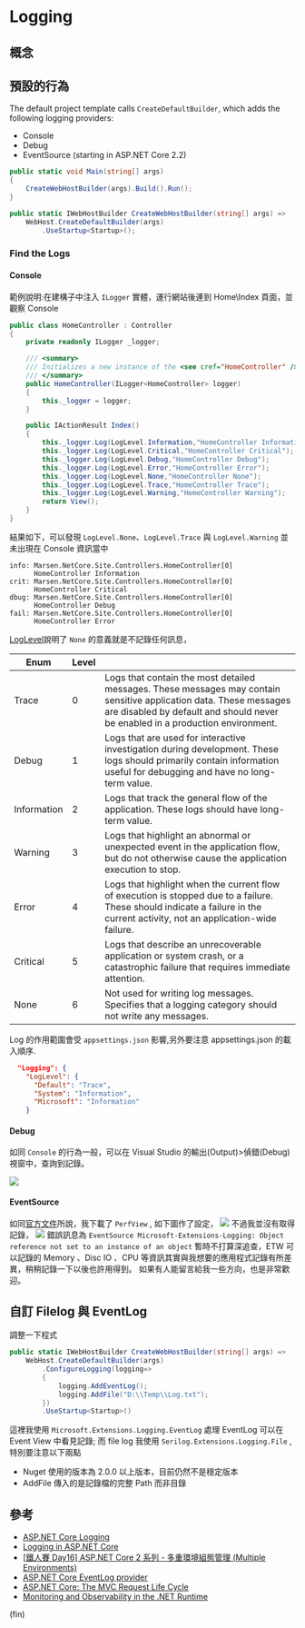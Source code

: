# Logging

## 概念

## 預設的行為
The default project template calls `CreateDefaultBuilder`, which adds the following logging providers:

- Console
- Debug
- EventSource (starting in ASP.NET Core 2.2)

```csharp
public static void Main(string[] args)
{
    CreateWebHostBuilder(args).Build().Run();
}

public static IWebHostBuilder CreateWebHostBuilder(string[] args) =>
    WebHost.CreateDefaultBuilder(args)
        .UseStartup<Startup>();
```

### Find the Logs

#### Console

範例說明:在建構子中注入 `ILogger` 實體，運行網站後連到 Home\Index 頁面，並觀察 Console

```csharp
public class HomeController : Controller
{
    private readonly ILogger _logger;

    /// <summary>
    /// Initializes a new instance of the <see cref="HomeController" /> class.
    /// </summary>
    public HomeController(ILogger<HomeController> logger)
    {
        this._logger = logger;
    }

    public IActionResult Index()
    {
        this._logger.Log(LogLevel.Information,"HomeController Information");
        this._logger.Log(LogLevel.Critical,"HomeController Critical");
        this._logger.Log(LogLevel.Debug,"HomeController Debug");
        this._logger.Log(LogLevel.Error,"HomeController Error");
        this._logger.Log(LogLevel.None,"HomeController None");
        this._logger.Log(LogLevel.Trace,"HomeController Trace");
        this._logger.Log(LogLevel.Warning,"HomeController Warning");
        return View();
    }
}
```

結果如下，可以發現 `LogLevel.None`、`LogLevel.Trace` 與 `LogLevel.Warning` 並未出現在 Console 資訊當中

```
info: Marsen.NetCore.Site.Controllers.HomeController[0]
      HomeController Information
crit: Marsen.NetCore.Site.Controllers.HomeController[0]
      HomeController Critical
dbug: Marsen.NetCore.Site.Controllers.HomeController[0]
      HomeController Debug
fail: Marsen.NetCore.Site.Controllers.HomeController[0]
      HomeController Error
```

[LogLevel](https://docs.microsoft.com/zh-tw/dotnet/api/microsoft.extensions.logging.loglevel?view=aspnetcore-2.2)說明了 `None` 的意義就是不記錄任何訊息，

| Enum | Level |  |
| -------- | -------- | -------- |
| Trace    | 0    |Logs that contain the most detailed messages. These messages may contain sensitive application data. These messages are disabled by default and should never be enabled in a production environment.   |
| Debug     | 1     | Logs that are used for interactive investigation during development. These logs should primarily contain information useful for debugging and have no long-term value.     |
| Information     | 2     | Logs that track the general flow of the application. These logs should have long-term value.    |
|Warning |3|Logs that highlight an abnormal or unexpected event in the application flow, but do not otherwise cause the application execution to stop.|
| Error     | 4     | Logs that highlight when the current flow of execution is stopped due to a failure. These should indicate a failure in the current activity, not an application-wide failure.     |
| Critical     | 5     | Logs that describe an unrecoverable application or system crash, or a catastrophic failure that requires immediate attention.     |
| None     | 6     | Not used for writing log messages. Specifies that a logging category should not write any messages.    |

Log 的作用範圍會受 `appsettings.json` 影響,另外要注意 appsettings.json 的載入順序.
```json
  "Logging": {
    "LogLevel": {
      "Default": "Trace",
      "System": "Information",
      "Microsoft": "Information"
    }
```    

#### Debug

如同 `Console` 的行為一般，可以在 Visual Studio 的輸出(Output)>偵錯(Debug)視窗中，查詢到記錄。

![](https://i.imgur.com/274witm.jpg)


#### EventSource

如同[官方文件](https://docs.microsoft.com/en-us/aspnet/core/fundamentals/logging/?view=aspnetcore-2.2#eventsource-provider)所說，我下載了 `PerfView` ,
如下圖作了設定， 
![](https://i.imgur.com/WHRwxUG.jpg)
不過我並沒有取得記錄，
![](https://i.imgur.com/dY9x4PG.jpg)
錯誤訊息為 `EventSource Microsoft-Extensions-Logging: Object reference not set to an instance of an object`
暫時不打算深追查，ETW 可以記錄的 Memory 、Disc IO 、CPU 等資訊其實與我想要的應用程式記錄有所差異，稍稍記錄一下以後也許用得到。
如果有人能留言給我一些方向，也是非常歡迎。

## 自訂 Filelog 與 EventLog

調整一下程式

```csharp
public static IWebHostBuilder CreateWebHostBuilder(string[] args) =>
    WebHost.CreateDefaultBuilder(args)
        .ConfigureLogging(logging=>
        {
            logging.AddEventLog();
            logging.AddFile("D:\\Temp\\Log.txt");
        })
        .UseStartup<Startup>()
```

這裡我使用 `Microsoft.Extensions.Logging.EventLog` 處理 EventLog 可以在 Event View 中看見記錄; 
而 file log 我使用 `Serilog.Extensions.Logging.File` , 特別要注意以下兩點
- Nuget 使用的版本為 2.0.0 以上版本，目前仍然不是穩定版本
- AddFile 傳入的是記錄檔的完整 Path 而非目錄


## 參考
- [ASP.NET Core Logging](https://codingblast.com/asp-net-core-logging/)
- [Logging in ASP.NET Core](https://docs.microsoft.com/en-us/aspnet/core/fundamentals/logging/?view=aspnetcore-2.2#log-scopes)
- [[鐵人賽 Day16] ASP.NET Core 2 系列 - 多重環境組態管理 (Multiple Environments)](https://blog.johnwu.cc/article/ironman-day16-asp-net-core-multiple-environments.html)
- [ASP.NET Core EventLog provider](https://stackoverflow.com/questions/47773058/asp-net-core-eventlog-provider)
- [ASP.NET Core: The MVC Request Life Cycle](http://www.techbloginterview.com/asp-net-core-the-mvc-request-life-cycle/)
- [Monitoring and Observability in the .NET Runtime](https://mattwarren.org/2018/08/21/Monitoring-and-Observability-in-the-.NET-Runtime/)

(fin)
